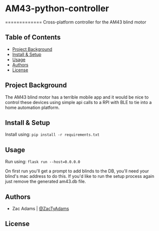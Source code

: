 # AM43-python-controller

=============
Cross-platform controller for the AM43 blind motor

## Table of Contents

- [Project Background](#project-background)
- [Install & Setup](#install-&-setup)
- [Usage](#usage)
- [Authors](#authors)
- [License](#license)

## Project Background

The AM43 blind motor has a terrible mobile app and it would be nice to control these devices using simple api calls to a RPI with BLE to tie into a home automation platform.

## Install & Setup

Install using:
`pip install -r requirements.txt`

## Usage

Run using:
`flask run --host=0.0.0.0`

On first run you'll get a prompt to add blinds to the DB, you'll need your blind's mac address to do this. If you'd like to run the setup process again just remove the generated am43.db file. 

## Authors

- Zac Adams | [@ZacTyAdams](https://github.com/ZacTyAdams)

## License

